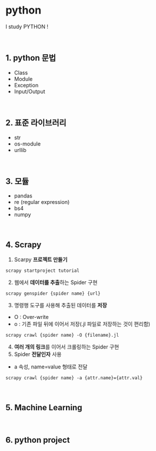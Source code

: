 # python
I study PYTHON !

<br>

## 1. python 문법
- Class
- Module
- Exception
- Input/Output

<br>

## 2. 표준 라이브러리
- str
- os-module
- urllib

<br>

## 3. 모듈
- pandas
- re (regular expression)
- bs4
- numpy

<br>

## 4. Scrapy
1. Scarpy **프로젝트 만들기**  
```
scrapy startproject tutorial
```
2. 웹에서 **데이터를 추출**하는 Spider 구현  
```
scrapy genspider {spider name} {url}
```
3. 명령행 도구를 사용해 추출된 데이터를 **저장**  
- O : Over-write  
- o : 기존 파일 뒤에 이어서 저장(.jl 파일로 저장하는 것이 편리함)  
```
scrapy crawl {spider name} -O {filename}.jl

```
4. **여러 개의 링크**를 이어서 크롤링하는 Spider 구현  
5. Spider **전달인자** 사용  
- a 속성, name=value 형태로 전달  
```
scrapy crawl {spider name} -a {attr.name}={attr.val}
```

<br>

## 5. Machine Learning

<br>

## 6. python project
